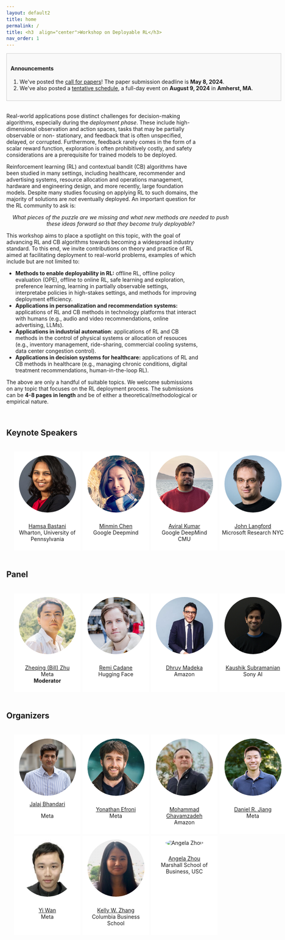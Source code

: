 ```yaml
---
layout: default2
title: home
permalink: /
title: <h3  align="center">Workshop on Deployable RL</h3>
nav_order: 1
---
```



<html lang="en">

<div class="news-box">
  <h4>Announcements</h4>
  <ol>
  <li>We've posted the <a href="/call">call for papers</a>! The paper submission deadline is <b>May 8, 2024</b>.</li>
  <li>We've also posted a <a href="/schedule">tentative schedule</a>, a full-day event on <b>August 9, 2024</b> in <b>Amherst, MA</b>.</li>
  </ol>

  <!-- <p>1. <b>Recordings</b> are available on the <a href="https://neurips.cc/virtual/2023/workshop/66498" target="_blank">NeurIPS website</a> (NeurIPS registration required). They will be made public after one month (Jan 2024).<br>
  2. <b>Talk slides</b> are posted on the <a href="/speakers">speakers page</a>.<br>
  3. Congratuations to <a href="#paper-awards">paper award winners</a>!<br>
  4. <b>Workshop highlights and photos</b> can be found on our <a href="https://twitter.com/itif_workshop">Twitter</a>.
  <br><br> 
  </p>-->
</div>
</html>

<br>

Real-world applications pose distinct challenges for decision-making algorithms, especially during the <i>deployment phase</i>. These include high-dimensional observation and action spaces, tasks that may be partially observable or non- stationary, and feedback that is often unspecified, delayed, or corrupted. Furthermore, feedback rarely comes in the form of a scalar reward function, exploration is often prohibitively costly, and safety considerations are a prerequisite for trained models to be deployed.

Reinforcement learning (RL) and contextual bandit (CB) algorithms have been studied in many settings, including healthcare, recommender and advertising systems, resource allocation and operations management, hardware and engineering design, and more recently, large foundation models. Despite many studies focusing on applying RL to such domains, the majority of solutions are <i>not</i> eventually deployed. An important question for the RL community to ask is:
<div class="focus-box">
<p>What pieces of the puzzle are we missing and what new methods are needed to push these ideas forward so that they become truly deployable?</p>
</div>

This workshop aims to place a spotlight on this topic, with the goal of advancing RL and CB algorithms towards becoming a widespread industry standard. To this end, we invite contributions on theory and practice of RL aimed at facilitating deployment to real-world problems, examples of which include but are not limited to:
* __Methods to enable deployability in RL:__ offline RL, offline policy evaluation (OPE), offline to online RL, safe learning and exploration, preference learning, learning in partially observable settings, interpretabe policies in high-stakes settings, and methods for improving deployment efficiency.
* __Applications in personalization and recommendation systems:__ applications of RL and CB methods in technology platforms that interact with humans (e.g., audio and video recommendations, online advertising, LLMs).
* __Applications in industrial automation__: applications of RL and CB methods in the control of physical systems or allocation of resouces (e.g., inventory management, ride-sharing, commercial cooling systems, data center congestion control).
* __Applications in decision systems for healthcare:__ applications of RL and CB methods in healthcare (e.g., managing chronic conditions, digital treatment recommendations, human-in-the-loop RL).

The above are only a handful of suitable topics. We welcome submissions on any topic that focuses on the RL deployment process. The submissions can be <b>4-8 pages in length</b> and be of either a theoretical/methodological or empirical nature.

<br>

## Keynote Speakers
<!-- Check talk details (title, abstract, speaker bio, slides) at this [page](speakers)! -->
<html>
    <div class="team-container">
        <div class="team-member">
            <img src="/assets/img/speakers/hamsa.jpg" alt="Hamsa Bastani">
            <p><a href="https://hamsabastani.github.io/">Hamsa Bastani</a>
            <br>Wharton, University of Pennsylvania</p>
        </div>
        <div class="team-member">
            <img src="/assets/img/speakers/minmin.jpeg" alt="Minmin Chen">
            <p><a href="https://mchen24.github.io/">Minmin Chen</a>
            <br>Google Deepmind</p>
        </div>
        <div class="team-member">
            <img src="/assets/img/speakers/aviral.jpg" alt="Aviral Kumar">
            <p><a href="https://aviralkumar2907.github.io/">Aviral Kumar</a>
            <br>Google DeepMind<br>CMU</p>
        </div>
        <div class="team-member">
            <img src="/assets/img/speakers/john_langford.jpg" alt="Name 4">
            <p><a href="https://www.microsoft.com/en-us/research/people/jcl/">John Langford</a>
            <br>Microsoft Research NYC</p>
        </div>
        <div class="team-member">
            <img src="/assets/img/speakers/hong.png" alt="Name 1">
            <p><a href="https://hsnamkoong.github.io/">Hongseok Namkoong</a>
            <br>Columbia Business School</p>
        </div>
    </div>
</html>


## Panel
<!-- ##### Challenges in RL deployment 
Time: 10:45-11:30 -->
<html>
    <div class="team-container">
        <div class="team-member">
            <img src="/assets/img/speakers/bill.jpg" alt="Zheqing (Bill) Zhu">
            <p><a href="https://www.zheqingbillzhu.com/">Zheqing (Bill) Zhu</a>
            <br>Meta<br><b>Moderator</b></p>
        </div>
        <div class="team-member">
            <img src="/assets/img/speakers/remi.png" alt="Remi Cadane">
            <p><a href="http://remicadene.com/">Remi Cadane</a>
            <br>Hugging Face</p>
        </div>        
        <div class="team-member">
            <img src="/assets/img/speakers/dhruv.jpg" alt="Dhruv Madeka">
            <p><a href="https://dhruvmadeka.com/">Dhruv Madeka</a>
            <br>Amazon</p>
        </div>
        <div class="team-member">
            <img src="/assets/img/speakers/kaushik.jpg" alt="Kaushik Subramanian">
            <p><a href="https://ai.sony/people/Kaushik-Subramanian/">Kaushik Subramanian</a>
            <br>Sony AI</p>
        </div>
        <div class="team-member">
            <img src="/assets/img/speakers/blank.png" alt="TBA">
            <p>More panelists to be announced!</p>
        </div>
    </div>
</html>


## Organizers
<html>
    <div class="team-container">
        <div class="team-member">
            <img src="/assets/img/organizers/jalaj.jpg" alt="Jalaj Bhandari">
            <a href="http://www.columbia.edu/~jb3618/">Jalaj Bhandari</a>
            <p>Meta</p>
        </div>
        <div class="team-member">
            <img src="/assets/img/organizers/yonathan.jpg" alt="Yonathan Efroni">
            <p><a href="https://sites.google.com/view/yonathan-efroni/home">Yonathan Efroni</a>
            <br>Meta</p>
        </div>
        <div class="team-member">
            <img src="/assets/img/organizers/mohammad.jpeg" alt="Mohammad Ghavamzadeh">
            <p><a href="https://mohammadghavamzadeh.github.io/">Mohammad Ghavamzadeh</a>
            <br>Amazon</p>
        </div>
        <div class="team-member">
            <img src="/assets/img/organizers/daniel.jpeg" alt="Daniel R. Jiang">
            <p><a href="https://danielrjiang.github.io/">Daniel R. Jiang</a>
            <br>Meta</p>
        </div>
        <div class="team-member">
            <img src="/assets/img/organizers/aldo.jpg" alt="Aldo Pacchiano">
            <p><a href="https://www.aldopacchiano.ai/">Aldo Pacchiano</a>
            <br>Boston University</p>
        </div>
        <div class="team-member">
            <img src="/assets/img/organizers/yi.png" alt="Yi Wan">
            <p><a href="https://www.linkedin.com/in/yi-wan-73048b10a">Yi Wan</a>
            <br>Meta</p>
        </div>
        <div class="team-member">
            <img src="/assets/img/organizers/kelly.jpeg" alt="Kelly W. Zhang">
            <p><a href="https://kellywzhang.github.io/">Kelly W. Zhang</a>
            <br>Columbia Business School</p>
        </div>
        <div class="team-member">
            <img src="/assets/img/organizers/angela.jpg" alt="Angela Zhou">
            <p><a href="https://angelamzhou.github.io/">Angela Zhou</a>
            <br>Marshall School of Business, USC</p>
        </div>
    </div>
</html>


<!-- ## Sponsors

<html>
    <div class="sponsor-container">
        <div class="sponsor">
            <img src="/assets/img/sponsors/ubiquant.jpg" alt="Ubiquant">
            <p class="caption"><a href="https://www.ubiquant.com/website/home">Ubiquant</a></p>
        </div>
        <div class="sponsor" >
            <img src="/assets/img/sponsors/sambanova.png" alt="SambaNova Systems" max-width=300px>
            <p class="caption"><a href="https://sambanova.ai/">SambaNova Systems</a></p>
        </div>
        <div class="sponsor" >
            <img src="/assets/img/sponsors/apple.png" alt="Apple" max-width=300px>
            <p class="caption"><a href="https://www.apple.com/">Apple</a></p>
        </div>
        <div class="right-half"></div> Empty right-half

    </div>
</html> -->

<style>
    /* Style for the team container */
.team-container {
    display: grid;
    grid-template-columns: repeat(5, 1fr); /* Display 3 members per row */
    gap: 5px;
    max-width: 1000px;
    padding: 20px;
}


@media (max-width: 768px) {
    .team-container {
        grid-template-columns: repeat(2, 1fr); /* Display 2 members per row on smaller screens */
    }
}

/* Style for each team member */
.team-member {
    text-align: center;
    background-color: #fff;
    padding: 0px;
    width: 175px; /* Set a fixed width for consistent circle appearance */
    height: 260px; /* Set a fixed height for consistent circle appearance */
    /* box-shadow: 0px 3px 6px rgba(0, 0, 0, 0.1); */
    overflow: hidden; /* Hide any image overflow */
}


.team-member h3 {
    font-size: 16px;
    color: #333;
}

.team-member img {
  object-fit: cover;
  border-radius:50%;
  width: 150px;
  height: 150px;
  padding: 10px;
}

.sponsor-container {
    display: flex;
    gap: 5px;
}

.sponsor {
    flex: 1;
    margin: 10px;
    text-align: center;
    box-sizing: border-box;
    height: 50px;
    width: 50px;
}

.sponsor img {  
    width: 100%; /* Make the image take up 100% of the figure's width */
    height: 100%;
    object-fit: contain; 
}

.caption {
    margin-top: 12px; /* Adjust the margin to control the gap between the figure and the caption */
}

.right-half {
    flex: 1; /* Each figure takes up 50% of the available width */
    height: 500px; /* Set a fixed height for all figures (adjust the value as needed) */
}

.news-box {
    border: 1px solid #ccc;
    padding: 10px;
    width: 700px;
    margin: 0 auto;
    background-color: #f9f9f9;
}

.focus-box {
    border: 0px;
    padding: 0px;
    width: 600px;
    margin: 0 auto;
    text-align: center;
    font-style: italic;
}


@media (max-width: 700px) {
    .news-box {
        width: 100%; /* Adjust width to fit the screen */
    }
}
</style>

<br><br>
